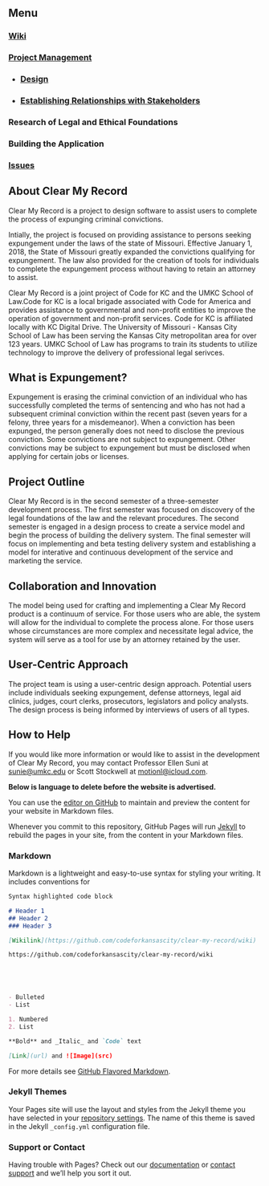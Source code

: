 ## Menu

### [Wiki](https://github.com/codeforkansascity/clear-my-record/wiki)     
### [Project Management](https://github.com/codeforkansascity/clear-my-record/projects)
 * ### [Design](https://github.com/codeforkansascity/clear-my-record/projects/1)
* ### [Establishing Relationships with Stakeholders](https://github.com/codeforkansascity/clear-my-record/projects/2)
 ### Research of Legal and Ethical Foundations
 ### Building the Application
### [Issues](https://github.com/codeforkansascity/clear-my-record/issues)
 

## About Clear My Record

Clear My Record is a project to design software to assist users to complete the process of expunging criminal convictions. 

Intially, the project is focused on providing assistance to persons seeking expungement under the laws of the state of Missouri. Effective January 1, 2018, the State of Missouri greatly expanded the convictions qualifying for expungement. The law also provided for the creation of tools for individuals to complete the expungement process without having to retain an attorney to assist.  

Clear My Record is a joint project of Code for KC and the UMKC School of Law.Code for KC is a local brigade associated with Code for America and provides assistance to governmental and non-profit entities to improve the operation of government and non-profit services. Code for KC is affiliated locally with KC Digital Drive. The University of Missouri - Kansas City School of Law has been serving the Kansas City metropolitan area for over 123 years. UMKC School of Law has programs to train its students to utilize technology to improve the delivery of professional legal serivces.

## What is Expungement?

Expungement is erasing the criminal conviction of an individual who has successfully completed the terms of sentencing and who has not had a subsequent criminal conviction within the recent past (seven years for a felony, three years for a misdemeanor). When a conviction has been expunged, the person generally does not need to disclose the previous conviction. Some convictions are not subject to expungement. Other convictions may be subject to expungement but must be disclosed when applying for certain jobs or licenses.  

## Project Outline

Clear My Record is in the second semester of a three-semester development process. The first semester was focused on discovery of the legal foundations of the law and the relevant procedures. The second semester is engaged in a design process to create a service model and begin the process of building the delivery system. The final semester will focus on implementing and beta testing delivery system and establishing a model for interative and continuous development of the service and marketing the service. 

## Collaboration and Innovation

The model being used for crafting and implementing a Clear My Record product is a continuum of service. For those users who are able, the system will allow for the individual to complete the process alone. For those users whose circumstances are more complex and necessitate legal advice, the system will serve as a tool for use by an attorney retained by the user. 

## User-Centric Approach

The project team is using a user-centric design approach. Potential users include individuals seeking expungement, defense attorneys, legal aid clinics, judges, court clerks, prosecutors, legislators and policy analysts.  The design process is being informed by interviews of users of all types. 

## How to Help

If you would like more information or would like to assist in the development of Clear My Record, you may contact Professor Ellen Suni at sunie@umkc.edu or Scott Stockwell at motionl@icloud.com. 




**Below is language to delete before the website is advertised.**


You can use the [editor on GitHub](https://github.com/codeforkansascity/clear-my-record/edit/master/README.md) to maintain and preview the content for your website in Markdown files.

Whenever you commit to this repository, GitHub Pages will run [Jekyll](https://jekyllrb.com/) to rebuild the pages in your site, from the content in your Markdown files.

### Markdown

Markdown is a lightweight and easy-to-use syntax for styling your writing. It includes conventions for

```markdown
Syntax highlighted code block

# Header 1
## Header 2
### Header 3

[Wikilink](https://github.com/codeforkansascity/clear-my-record/wiki)

https://github.com/codeforkansascity/clear-my-record/wiki





- Bulleted
- List

1. Numbered
2. List

**Bold** and _Italic_ and `Code` text

[Link](url) and ![Image](src)
```

For more details see [GitHub Flavored Markdown](https://guides.github.com/features/mastering-markdown/).

### Jekyll Themes

Your Pages site will use the layout and styles from the Jekyll theme you have selected in your [repository settings](https://github.com/codeforkansascity/clear-my-record/settings). The name of this theme is saved in the Jekyll `_config.yml` configuration file.

### Support or Contact

Having trouble with Pages? Check out our [documentation](https://help.github.com/categories/github-pages-basics/) or [contact support](https://github.com/contact) and we’ll help you sort it out.
